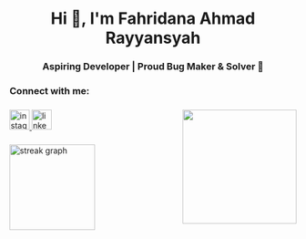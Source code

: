 <h1 align="center">Hi 👋, I'm Fahridana Ahmad Rayyansyah</h1>
<h3 align="center">Aspiring Developer | Proud Bug Maker & Solver 🐛</h3>


###

<h3 align="left">Connect with me:</h3>
<p align="left">
</p>

###

<img align="right" height="200" src="https://i.pinimg.com/736x/6e/a8/eb/6ea8eb171444c0e2cca44fe40c301f91.jpg"  />

###

<div align="left">
  <a href="https://www.instagram.com/fahridanaa/">
    <img src="https://img.shields.io/static/v1?message=Instagram&logo=instagram&label=&color=E4405F&logoColor=white&labelColor=&style=for-the-badge" height="35" alt="instagram logo"  />
  </a>
  <a href="https://www.linkedin.com/in/fahridana-ahmad-rayyansyah/">
    <img src="https://img.shields.io/static/v1?message=LinkedIn&logo=linkedin&label=&color=0077B5&logoColor=white&labelColor=&style=for-the-badge" height="35" alt="linkedin logo"  />
  </a>
</div>

###

<div align="left">
  <img src="https://streak-stats.demolab.com?user=Fahridanaa&locale=en&mode=daily&theme=dracula&hide_border=false&border_radius=5" height="150" alt="streak graph"  />
</div>

###

